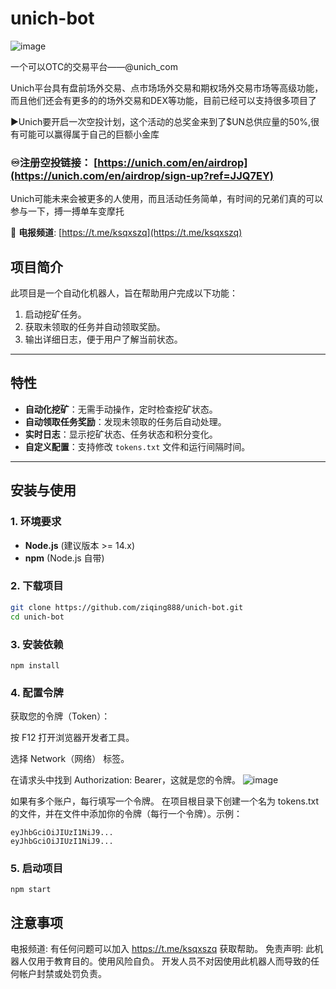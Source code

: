 # unich-bot
![image](https://github.com/user-attachments/assets/3bd8451b-d278-4434-b635-a979777898bf)

一个可以OTC的交易平台——@unich_com


Unich平台具有盘前场外交易、点市场场外交易和期权场外交易市场等高级功能，而且他们还会有更多的的场外交易和DEX等功能，目前已经可以支持很多项目了

▶️Unich要开启一次空投计划，这个活动的总奖金来到了$UN总供应量的50%,很有可能可以赢得属于自己的巨额小金库

### ♾注册空投链接： [https://unich.com/en/airdrop](https://unich.com/en/airdrop/sign-up?ref=JJQ7EY)


Unich可能未来会被更多的人使用，而且活动任务简单，有时间的兄弟们真的可以参与一下，搏一搏单车变摩托

📢 **电报频道**: [https://t.me/ksqxszq](https://t.me/ksqxszq)

## 项目简介
此项目是一个自动化机器人，旨在帮助用户完成以下功能：
1. 启动挖矿任务。
2. 获取未领取的任务并自动领取奖励。
3. 输出详细日志，便于用户了解当前状态。

---

## 特性
- **自动化挖矿**：无需手动操作，定时检查挖矿状态。
- **自动领取任务奖励**：发现未领取的任务后自动处理。
- **实时日志**：显示挖矿状态、任务状态和积分变化。
- **自定义配置**：支持修改 `tokens.txt` 文件和运行间隔时间。

---

## 安装与使用

### 1. 环境要求
- **Node.js** (建议版本 >= 14.x)
- **npm** (Node.js 自带)

### 2. 下载项目
```bash
git clone https://github.com/ziqing888/unich-bot.git
cd unich-bot
```
### 3. 安装依赖
```
npm install
```
### 4. 配置令牌
获取您的令牌（Token）：

按 F12 打开浏览器开发者工具。

选择 Network（网络） 标签。

在请求头中找到 Authorization: Bearer，这就是您的令牌。
![image](https://github.com/user-attachments/assets/49901294-90c3-488f-aa13-77c4eed69efa)


如果有多个账户，每行填写一个令牌。
在项目根目录下创建一个名为 tokens.txt 的文件，并在文件中添加你的令牌（每行一个令牌）。示例：
```
eyJhbGciOiJIUzI1NiJ9...
eyJhbGciOiJIUzI1NiJ9...
```

### 5. 启动项目
```
npm start
```
## 注意事项
电报频道: 有任何问题可以加入 https://t.me/ksqxszq 获取帮助。
免责声明: 此机器人仅用于教育目的。使用风险自负。 开发人员不对因使用此机器人而导致的任何帐户封禁或处罚负责。
